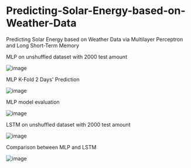 # Predicting-Solar-Energy-based-on-Weather-Data
Predicting Solar Energy based on Weather Data via Multilayer Perceptron and Long Short-Term Memory

MLP on unshuffled dataset with 2000 test amount

![image](https://github.com/redemptionwxy/Predicting-Solar-Energy-based-on-Weather-Data/blob/master/Images/Unshuffled_MLP_Result.png)



MLP K-Fold 2 Days' Prediction

![image](https://github.com/redemptionwxy/Predicting-Solar-Energy-based-on-Weather-Data/blob/master/Images/2%20Days'%20MLP%20Prediction.png)



MLP model evaluation

![image](https://github.com/redemptionwxy/Predicting-Solar-Energy-based-on-Weather-Data/blob/master/Images/MLP_Evaluation.png)



LSTM on unshuffled dataset with 2000 test amount

![image](https://github.com/redemptionwxy/Predicting-Solar-Energy-based-on-Weather-Data/blob/master/Images/Unshuffled_LSTM_Result.png)



Comparison between MLP and LSTM

![image](https://github.com/redemptionwxy/Predicting-Solar-Energy-based-on-Weather-Data/blob/master/Images/Comparison%20Between%20MLP%20and%20LSTM.png)
